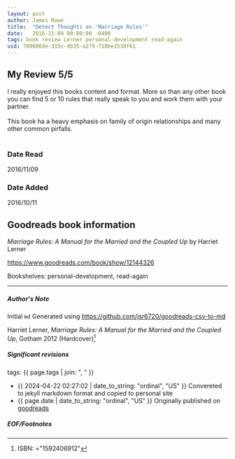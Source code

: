 ```yaml
---
layout: post
author: James Rowe
title:  "Detect Thoughts on 'Marriage Rules'"
date:   2016-11-09 00:00:00 -0400
tags: book review Lerner personal-development read-again
uid: 708606de-315c-4b35-a279-718be1530f61
---
```


<!-- highly dependent on how you personally use jekyll templates, and how you want this to show up -->
<!-- escape any jekyll keys with double brackets -->

## My Review 5/5

I really enjoyed this books content and format. More so than any other book you can find 5 or 10 rules that really speak to you and work them with your partner. <br/><br/>This book ha a heavy emphasis on family of origin relationships and many other common pirfalls. <br/><br/>

### Date Read
2016/11/09

### Date Added
2016/10/11

## Goodreads book information

*Marriage Rules: A Manual for the Married and the Coupled Up* by Harriet Lerner

https://www.goodreads.com/book/show/12144326

Bookshelves: personal-development, read-again

---

##### Author's Note

Initial `md` Generated using https://github.com/jsr6720/goodreads-csv-to-md

Harriet Lerner, *Marriage Rules: A Manual for the Married and the Coupled Up*,  Gotham 2012 (Hardcover)[^1]

##### Significant revisions

tags: {{ page.tags | join: ", " }} <!-- todo move this somewhere -->

- {{ 2024-04-22 02:27:02 | date_to_string: "ordinal", "US" }} Convereted to jekyll markdown format and copied to personal site
- {{ page.date | date_to_string: "ordinal", "US" }} Originally published on [goodreads](https://www.goodreads.com)

##### EOF/Footnotes

[^1]: ISBN: ="1592406912"